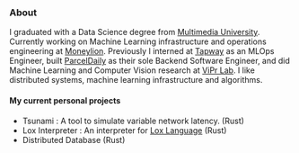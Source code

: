 ### About
I graduated with a Data Science degree from [Multimedia University](https://en.wikipedia.org/wiki/Multimedia_University). Currently working on Machine Learning infrastructure and operations engineering at [Moneylion](https://www.moneylion.com/). Previously I interned at [Tapway](https://gotapway.com/) as an MLOps Engineer, built [ParcelDaily](https://www.parceldaily.com/) as their sole Backend Software Engineer, and did Machine Learning and Computer Vision research at [ViPr Lab](https://viprlab.github.io/). I like distributed systems, machine learning infrastructure and algorithms.

#### My current personal projects
* Tsunami : A tool to simulate variable network latency. (Rust)
* Lox Interpreter : An interpreter for [Lox Language](https://craftinginterpreters.com/) (Rust)
* Distributed Database (Rust)

<!--[![Bala's GitHub stats](https://github-readme-stats.vercel.app/api?username=anirbanpranto&show_icons=true)](https://github.com/anirbanpranto/github-readme-stats -->

